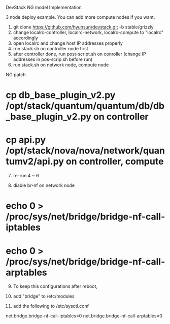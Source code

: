 DevStack NG model Implementation

3 node deploy example. You can add more compute nodes if you want.

1. git clone https://github.com/hyunsun/devstack.git -b stable/grizzly
2. change localrc-controller, localrc-network, localrc-compute to "localrc" accordingly
3. open localrc and change host IP addresses properly
4. run stack.sh on controller node first
5. after controller done, run post-script.sh on conroller (change IP addresses in pos-scrip.sh before run)
6. run stack.sh on network node, compute node 

NG patch

  # cp db_base_plugin_v2.py /opt/stack/quantum/quantum/db/db_base_plugin_v2.py on controller
  # cp api.py /opt/stack/nova/nova/network/quantumv2/api.py on controller, compute

7. re-run 4 ~ 6

8. diable br-nf on network node

  # echo 0 > /proc/sys/net/bridge/bridge-nf-call-iptables
  # echo 0 > /proc/sys/net/bridge/bridge-nf-call-arptables

9. To keep this configurations after reboot,

1. add "bridge" to /etc/modules
2. add the following to /etc/sysctl.conf

  net.bridge.bridge-nf-call-iptables=0
  net.bridge.bridge-nf-call-arptables=0
